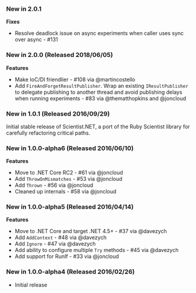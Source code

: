### New in 2.0.1

**Fixes**

-  Resolve deadlock issue on async experiments when caller uses sync over async - #131  

### New in 2.0.0 (Released 2018/06/05)

**Features**

 - Make IoC/DI friendlier - #108 via @martincostello
 - Add `FireAndForgetResultPublisher`. Wrap an existing `IResultPublisher` to delegate publishing to another thread and avoid publishing delays when running experiments - #83 via @thematthopkins and @joncloud

### New in 1.0.1 (Released 2016/09/29)

Initial stable release of Scientist.NET, a port of the Ruby Scientist library for carefully refactoring critical paths.

### New in 1.0.0-alpha6 (Released 2016/06/10)

**Features**

 - Move to .NET Core RC2 - #61 via @joncloud
 - Add `ThrowOnMismatches` - #53 via @joncloud
 - Add `Thrown` - #56 via @joncloud
 - Cleaned up internals - #58 via @joncloud

### New in 1.0.0-alpha5 (Released 2016/04/14)

**Features**

 - Move to .NET Core and target .NET 4.5+ - #37 via @davezych
 - Add `AddContext` - #48 via @davezych
 - Add `Ignore` - #47 via @davezych
 - Add ability to configure multiple `Try` methods - #45 via @davezych
 - Add support for RunIf - #33 via @joncloud

### New in 1.0.0-alpha4 (Released 2016/02/26)
* Initial release

